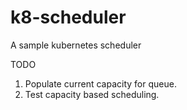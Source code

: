 # k8-scheduler
A sample kubernetes scheduler


TODO 
1. Populate current capacity for queue.
2. Test capacity based scheduling.

